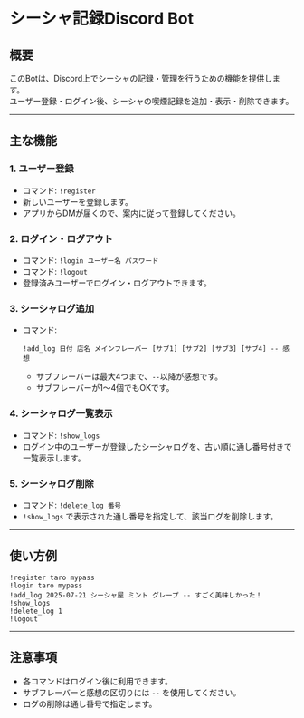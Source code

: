 # シーシャ記録Discord Bot

## 概要
このBotは、Discord上でシーシャの記録・管理を行うための機能を提供します。  
ユーザー登録・ログイン後、シーシャの喫煙記録を追加・表示・削除できます。

---

## 主な機能

### 1. ユーザー登録
- コマンド: `!register`
- 新しいユーザーを登録します。
- アプリからDMが届くので、案内に従って登録してください。

### 2. ログイン・ログアウト
- コマンド: `!login ユーザー名 パスワード`
- コマンド: `!logout`
- 登録済みユーザーでログイン・ログアウトできます。

### 3. シーシャログ追加
- コマンド:  
  ```
  !add_log 日付 店名 メインフレーバー [サブ1] [サブ2] [サブ3] [サブ4] -- 感想
  ```
  - サブフレーバーは最大4つまで、`--`以降が感想です。
  - サブフレーバーが1～4個でもOKです。

### 4. シーシャログ一覧表示
- コマンド: `!show_logs`
- ログイン中のユーザーが登録したシーシャログを、古い順に通し番号付きで一覧表示します。

### 5. シーシャログ削除
- コマンド: `!delete_log 番号`
- `!show_logs` で表示された通し番号を指定して、該当ログを削除します。

---

## 使い方例

```
!register taro mypass
!login taro mypass
!add_log 2025-07-21 シーシャ屋 ミント グレープ -- すごく美味しかった！
!show_logs
!delete_log 1
!logout
```

---

## 注意事項
- 各コマンドはログイン後に利用できます。
- サブフレーバーと感想の区切りには `--` を使用してください。
- ログの削除は通し番号で指定します。